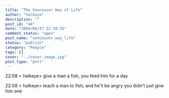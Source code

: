 ```yaml
---
title: "The Vancouver Way of Life"
author: "halkeye"
description: ""
post_id: "44"
date: "2004/04/27 22:10:35"
comment_status: "open"
post_name: "vancouver_way_life"
status: "publish"
category: "People"
tags: []
cover: "../cover-image.jpg"
post_type: "post"
---
```


22:08 &lt; halkeye&gt; give a man a fish, you feed him for a day  

22:08 &lt; halkeye&gt; teach a man to fish, and he'll be angry you didn't just give him one
